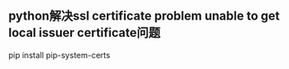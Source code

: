 ## python解决ssl certificate problem unable to get local issuer certificate问题
pip install pip-system-certs
